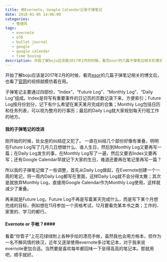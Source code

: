 ```yaml
---
title: 用Evernote, Google Calendar记录子弹笔记
date: 2018-01-05 14:06:00
categories:
   - 管理风
tags:
   - evernote
   - GTD
   - bullet journal
   - google
   - google calendar
   - time boxing
description: 开始了解boju应该是2017年2月的时候，看完esor的几篇子弹笔记相关的博文后，也看了官网的视频就模仿着在用。
---
```


开始了解boju应该是2017年2月的时候，看完[esor](www.playpcesor.com/2016/12/2017-bullet-journal-evernote.html)的几篇子弹笔记相关的博文后，也看了[官网](www.bulletjournal.com)的视频就模仿着在用。

子弹笔记主要通过四部份，“Index”、“Future Log”、“Monthly Log”、“Daily Log”组成。Index是将写有重要事件的日记页的页数记录下来，方便索引；Future Log按月份划分，记下有什么希望在某天某月完成的合集；Monthly Log包括日历和任务列表，可以视为整月的行事历；最后的Daily Log就大家规划每天行程工作的地方。  



#### 我的子弹笔记的改进 ####

刚开始的时候，处女座的纠结症又犯了。 一直在纠结几个部份好像有重叠，明明在Future Log写了几月几日想做什么、谁人生日，然后到Monthly Log又要再写一篇；在Daily Log发生的事，在Monthly Log写了一遍，然后又要去Index又要再写；还有Google Calendar早就记下大家的生日，难道还要再在笔记里再写一篇？

所以我的子弹笔记做了一些调整，首先从Daily Log做起，在Evernote创建一个一周的笔记，将一周内Daily Log都写在里面，这样Daily Log就不会分得太散；其次是就放弃Monthly Log，直接用Google Calendar作为Monthly Log使用，这样就减少了重叠。

再来就是Future Log，Future Log不再是写着某天完成什么，而是写下某个月想完成的目标，例如想在11月参加一个资格考试，12月要看完某本书之类；工作的、家里的、学习的都行。



#### Evernote or 手帐？####

看着“你管子”上花花绿绿附上各种手绘的漂亮手帐，虽然我也会用方格本，但作为一名不解风情的铁汉，近年又逐渐使用evernote多过笔记本，对于我来说evernote更加合适。当然要是喜欢每年都回味一下垒得高高的笔记本。那就用吧，顺手就好。



